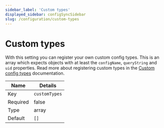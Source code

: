 ```yaml
---
sidebar_label: 'Custom types'
displayed_sidebar: configSyncSidebar
slug: /configuration/custom-types
---
```


# Custom types

With this setting you can register your own custom config types. This is an array which expects objects with at least the `configName`, `queryString` and `uid` properties. Read more about registering custom types in the [Custom config types](/config-sync/config-types#custom-types) documentation.

| Name | Details |
| ---- | ------- |
| Key | `customTypes` |
| Required | false |
| Type | array |
| Default | `[]` |
